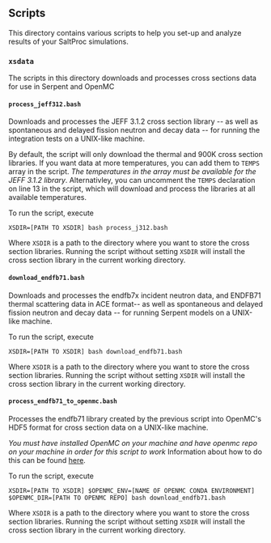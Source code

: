 ## Scripts
This directory contains various scripts to help you set-up and analyze results
of your SaltProc simulations.

### `xsdata`
The scripts in this directory downloads and processes cross sections data for
use in Serpent and OpenMC

#### `process_jeff312.bash`
Downloads and processes the JEFF 3.1.2 cross section library -- as well as
spontaneous and delayed fission neutron and
decay data -- for running the integration tests 
on a UNIX-like machine.

By default, the script will only download the thermal and 900K 
cross section libraries. If you want data at more temperatures,
you can add them to ``TEMPS`` array in the script. *The temperatures
in the array must be available for the JEFF 3.1.2 library*. Alternativley,
you can uncomment the ``TEMPS`` declaration on line 13 in the script,
which will download and process the libraries at all available temperatures.

To run the script, execute
```
XSDIR=[PATH TO XSDIR] bash process_j312.bash
```

Where `XSDIR` is a path to the directory where you want to store the cross 
section libraries. Running the script without setting `XSDIR` will install the cross section library in the current working directory.


#### `download_endfb71.bash`
Downloads and processes the endfb7x incident neutron data, and 
ENDFB71 thermal scattering data in ACE format-- as well as
spontaneous and delayed fission neutron and
decay data -- for running Serpent models
on a UNIX-like machine.

To run the script, execute
```
XSDIR=[PATH TO XSDIR] bash download_endfb71.bash
```

Where `XSDIR` is a path to the directory where you want to store the cross 
section libraries. Running the script without setting `XSDIR` will install the cross section library in the current working directory.

#### `process_endfb71_to_openmc.bash`
Processes the endfb71 library created by the previous script into
OpenMC's HDF5 format for cross section data on a UNIX-like machine.

*You must have installed OpenMC on your machine and have openmc repo on your
machine in order for this script to work*
Information about how to do this can be found [here](https://docs.openmc.org/en/latest/usersguide/install.html).

To run the script, execute
```
XSDIR=[PATH TO XSDIR] $OPENMC_ENV=[NAME OF OPENMC CONDA ENVIRONMENT] $OPENMC_DIR=[PATH TO OPENMC REPO] bash download_endfb71.bash
```

Where `XSDIR` is a path to the directory where you want to store the cross 
section libraries. Running the script without setting `XSDIR` will install the cross section library in the current working directory.
